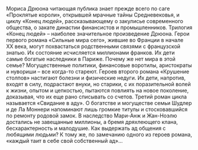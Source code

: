 <!--2025-05-18 21:13:41--><!--pdate:-->
Мориса Дрюона читающая публика знает прежде всего по саге «Проклятые короли», открывшей мрачные тайны Средневековья, и циклу «Конец людей», рассказывающему о закулисье современного общества, о закате династии финансистов и промышленников. Трилогия «Конец людей» – наиболее значительное произведение Дрюона.
Герои первого романа «Сильные мира сего», жившие во Франции в начале XX века, могут похвастаться родственными связями с французской знатью. Их состояние исчисляется миллионами франков. Их дети самые богатые наследники в Париже. Почему же нет мира в этой семье? Могущественные политики, финансовые воротилы, аристократы и нувориши – все когда-то стареют. Героев второго романа «Крушение столпов» настигают болезни и физические недуги. Их дети, напротив, входят в силу, подрастают внуки, но старики, с их поразительной волей к жизни, опытом и цепкостью, пытаются повлиять на новое поколение, доказывая, что их еще рано списывать со счетов. Третий роман цикла называется «Свидание в аду». О богатстве и могуществе семьи Шудлер и де Ла Моннери напоминают лишь громкие титулы и стосковавшийся по ремонту родовой замок. В наследство Мари-Анж и Жан-Ноэлю достались не завещанные миллионы, а бремя дряхлеющего клана, бесхарактерность и малодушие. Как выдержать ад общения с любящими людьми? К тому же, по замечанию одного из героев романа, «каждый таит в себе свой собственный ад»…